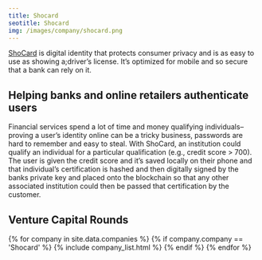 ```yaml
---
title: Shocard
seotitle: Shocard
img: /images/company/shocard.png
---
```


<a href="https://shocard.com/">ShoCard</a> is digital identity that protects consumer privacy and is as easy to use as showing a;driver’s license. It’s optimized for mobile and so secure that a bank can rely on it.

## Helping banks and online retailers authenticate users

Financial services spend a lot of time and money qualifying individuals–proving a user’s identity online can be a tricky business, passwords are hard to remember and easy to steal. With ShoCard, an institution could qualify an individual for a particular qualification (e.g., credit score > 700). The user is given the credit score and it’s saved locally on their phone and that individual’s certification is hashed and then digitally signed by the banks private key and placed onto the blockchain so that any other associated institution could then be passed that certification by the customer.

## Venture Capital Rounds

{% for company in site.data.companies %}
{% if company.company == 'Shocard' %}
{% include company_list.html %}
{% endif %}
{% endfor %}
